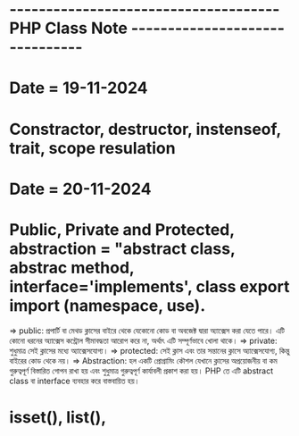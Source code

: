 # ------------------------------------- PHP Class Note -------------------------------

# Date = 19-11-2024

# Constractor, destructor, instenseof, trait, scope resulation

# Date = 20-11-2024

# Public, Private and Protected, abstraction = "abstract class, abstrac method, interface='implements', class export import (namespace, use).

=> public: প্রপার্টি বা মেথড ক্লাসের বাইরে থেকে যেকোনো কোড বা অবজেক্ট দ্বারা অ্যাক্সেস করা যেতে পারে।
এটি কোনো ধরনের অ্যাক্সেস কন্ট্রোল সীমাবদ্ধতা আরোপ করে না, অর্থাৎ এটি সম্পূর্ণভাবে খোলা থাকে।
=> private: শুধুমাত্র সেই ক্লাসের মধ্যে অ্যাক্সেসযোগ্য।
=> protected: সেই ক্লাস এবং তার সন্তানের ক্লাসে অ্যাক্সেসযোগ্য, কিন্তু বাইরের কোড থেকে নয়।
=> Abstraction: হল একটি প্রোগ্রামিং কৌশল যেখানে ক্লাসের অপ্রয়োজনীয় বা কম গুরুত্বপূর্ণ বিস্তারিত গোপন রাখা হয় এবং শুধুমাত্র গুরুত্বপূর্ণ কার্যাবলী প্রকাশ করা হয়। PHP তে এটি abstract class বা interface ব্যবহার করে বাস্তবায়িত হয়।

# isset(), list(),

